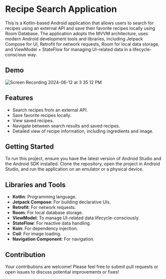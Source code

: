 # Recipe Search Application
This is a Kotlin-based Android application that allows users to search for recipes using an external API and save their favorite recipes locally using Room Database. The application adopts the MVVM architecture, uses modern Android development tools and libraries, including Jetpack Compose for UI, Retrofit for network requests, Room for local data storage, and ViewModel + StateFlow for managing UI-related data in a lifecycle-conscious way.

## Demo

![Screen Recording 2024-06-12 at 3 35 12 PM](https://github.com/saparbekuly/SearchRecipe/assets/164681008/48aaa78c-efa3-4039-8790-baffb7f7e27d)

## Features
- Search recipes from an external API.
- Save favorite recipes locally.
- View saved recipes.
- Navigate between search results and saved recipes.
- Detailed view of recipe information, including ingredients and image.

## Getting Started
To run this project, ensure you have the latest version of Android Studio and the Android SDK installed. Clone the repository, open the project in Android Studio, and run the application on an emulator or a physical device.

## Libraries and Tools
- **Kotlin**: Programming language.
- **Jetpack Compose**: For building declarative UIs.
- **Retrofit**: For network requests.
- **Room**: For local database storage.
- **ViewModel**: To manage UI-related data lifecycle-consciously.
- **StateFlow**: For reactive data handling.
- **Koin**: For dependency injection.
- **Coil**: For image loading.
- **Navigation Component**: For navigation.

## Contribution
Your contributions are welcome! Please feel free to submit pull requests or open issues to discuss potential improvements or fixes!

